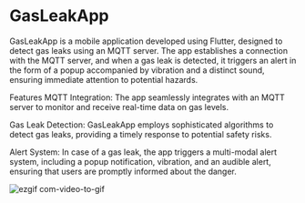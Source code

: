 # GasLeakApp

GasLeakApp is a mobile application developed using Flutter, designed to detect gas leaks using an MQTT server. The app establishes a connection with the MQTT server, and when a gas leak is detected, it triggers an alert in the form of a popup accompanied by vibration and a distinct sound, ensuring immediate attention to potential hazards.

Features
MQTT Integration: The app seamlessly integrates with an MQTT server to monitor and receive real-time data on gas levels.

Gas Leak Detection: GasLeakApp employs sophisticated algorithms to detect gas leaks, providing a timely response to potential safety risks.

Alert System: In case of a gas leak, the app triggers a multi-modal alert system, including a popup notification, vibration, and an audible alert, ensuring that users are promptly informed about the danger.


![ezgif com-video-to-gif](https://github.com/MohamedAzizSliti/GasLeakApp/assets/60355814/91548356-21f2-48cc-9b25-ab3fddbff684)
